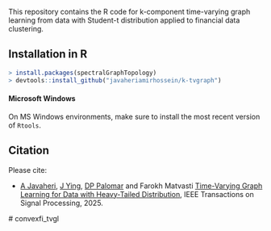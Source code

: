 This repository contains the R code for k-component time-varying graph learning from data
with Student-t distribution applied to financial data clustering. 

## Installation in R

```r
> install.packages(spectralGraphTopology)
> devtools::install_github("javaheriamirhossein/k-tvgraph")
```

#### Microsoft Windows
On MS Windows environments, make sure to install the most recent version of ``Rtools``.

## Citation
Please cite:

-   [A Javaheri](https://javaheriamirhossein.github.io/), [J Ying](https://jxying.github.io/),
    [DP Palomar](https://www.danielppalomar.com) and Farokh Matvasti
    [Time-Varying Graph Learning for Data with Heavy-Tailed Distribution](https://arxiv.org/abs/2501.00606),
    IEEE Transactions on Signal Processing, 2025.



#   c o n v e x f i _ t v g l  
 